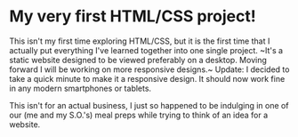 # My very first HTML/CSS project! 

This isn't my first time exploring HTML/CSS, but it is the first time that I actually put everything I've learned together into one single
project. ~It's a static website designed to be viewed preferably on a desktop. Moving forward I will be working on more responsive designs.~ Update: I decided to take a quick minute to make it a responsive design. It should now work fine in any modern smartphones or tablets.

This isn't for an actual business, I just so happened to be indulging in one of our (me and my S.O.'s) meal preps while trying to 
think of an idea for a website.

